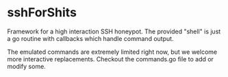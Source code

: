 sshForShits
===========

Framework for a high interaction SSH honeypot.  The provided "shell" is just a go routine with callbacks which handle command output.


The emulated commands are extremely limited right now, but we welcome more interactive replacements.
Checkout the commands.go file to add or modify some.
